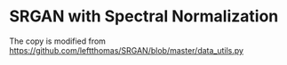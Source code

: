 # SRGAN with Spectral Normalization

The copy is modified from https://github.com/leftthomas/SRGAN/blob/master/data_utils.py


